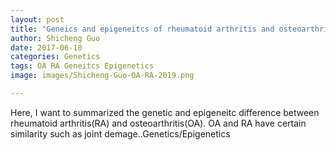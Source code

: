 ```yaml
---
layout: post
title: "Geneics and epigeneitcs of rheumatoid arthritis and osteoarthritis"
author: Shicheng Guo
date: 2017-06-10
categories: Genetics
tags: OA RA Geneitcs Epigenetics
image: images/Shicheng-Guo-OA-RA-2019.png

---
```


Here, I want to summarized the genetic and epigeneitc difference between rheumatoid arthritis(RA) and osteoarthritis(OA). OA and RA have certain similarity such as joint demage..Genetics/Epigenetics
